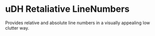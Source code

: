 uDH Retaliative LineNumbers
===========================

Provides relative and absolute line numbers in a visually appealing low clutter way.
